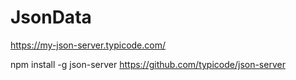 # JsonData
https://my-json-server.typicode.com/

npm install -g json-server
https://github.com/typicode/json-server
